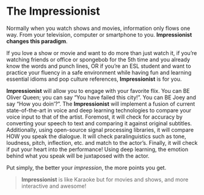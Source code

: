 # The Impressionist

Normally when you watch shows and movies, information only flows one way. From your television, computer or smartphone to you. **Impressionist changes this paradigm**. 
	
If you love a show or movie and want to do more than just watch it, if you’re watching friends or office or spongebob for the 5th time and you already know the words and punch lines, OR if you’re an ESL student and want to practice your fluency in a safe environment while having fun and learning essential idioms and pop culture references, **Impressionist** is for you. 

**Impressionist** will allow you to engage with your favorite flix. You can BE Oliver Queen; you can say “You have failed this city!”. You can BE Joey and say “How you doin’?”. The **Impressionist** will implement a fusion of current state-of-the-art in voice and deep learning technologies to compare your voice input to that of the artist. Foremost, it will check for accuracy by converting your speech to text and comparing it against original subtitles. Additionally, using open-source signal processing libraries, it will compare HOW you speak the dialogue. It will check paralinguistics such as tone, loudness, pitch, inflection, etc. and match to the actor’s. Finally, it will check if put your heart into the performance! Using deep learning, the emotion behind what you speak will be juxtaposed with the actor. 

Put simply, the better your *impression*, the more points you get. 

> **Impressionist** is like Karaoke but for movies and shows, and more interactive and awesome!
